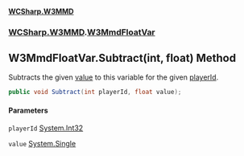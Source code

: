 #### [WCSharp.W3MMD](README.md 'README')
### [WCSharp.W3MMD](WCSharp.W3MMD.md 'WCSharp.W3MMD').[W3MmdFloatVar](WCSharp.W3MMD.W3MmdFloatVar.md 'WCSharp.W3MMD.W3MmdFloatVar')

## W3MmdFloatVar.Subtract(int, float) Method

Subtracts the given [value](WCSharp.W3MMD.W3MmdFloatVar.Subtract(int,float).md#WCSharp.W3MMD.W3MmdFloatVar.Subtract(int,float).value 'WCSharp.W3MMD.W3MmdFloatVar.Subtract(int, float).value') to this variable for the given [playerId](WCSharp.W3MMD.W3MmdFloatVar.Subtract(int,float).md#WCSharp.W3MMD.W3MmdFloatVar.Subtract(int,float).playerId 'WCSharp.W3MMD.W3MmdFloatVar.Subtract(int, float).playerId').

```csharp
public void Subtract(int playerId, float value);
```
#### Parameters

<a name='WCSharp.W3MMD.W3MmdFloatVar.Subtract(int,float).playerId'></a>

`playerId` [System.Int32](https://docs.microsoft.com/en-us/dotnet/api/System.Int32 'System.Int32')

<a name='WCSharp.W3MMD.W3MmdFloatVar.Subtract(int,float).value'></a>

`value` [System.Single](https://docs.microsoft.com/en-us/dotnet/api/System.Single 'System.Single')